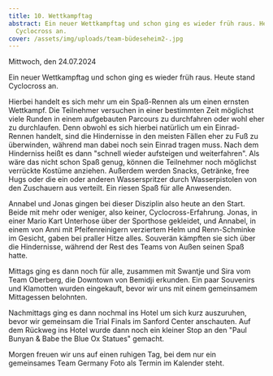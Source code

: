 ```yaml
---
title: 10. Wettkampftag
abstract: Ein neuer Wettkampftag und schon ging es wieder früh raus. Heute stand
  Cyclocross an.
cover: /assets/img/uploads/team-büdeseheim2-.jpg
---
```

Mittwoch, den 24.07.2024

Ein neuer Wettkampftag und schon ging es wieder früh raus. Heute stand Cyclocross an.

Hierbei handelt es sich mehr um ein Spaß-Rennen als um einen ernsten Wettkampf. Die Teilnehmer versuchen in einer bestimmten Zeit möglichst viele Runden in einem aufgebauten Parcours zu durchfahren oder wohl eher zu durchlaufen. Denn obwohl es sich hierbei natürlich um ein Einrad-Rennen handelt, sind die Hindernisse in den meisten Fällen eher zu Fuß zu überwinden, während man dabei noch sein Einrad tragen muss. Nach dem Hinderniss heißt es dann "schnell wieder aufsteigen und weiterfahren". Als wäre das nicht schon Spaß genug, können die Teilnehmer noch möglichst verrückte Kostüme anziehen. Außerdem werden Snacks, Getränke, free Hugs oder die ein oder anderen Wasserspritzer durch Wasserpistolen von den Zuschauern aus verteilt. Ein riesen Spaß für alle Anwesenden. 



Annabel und Jonas gingen bei dieser Disziplin also heute an den Start. Beide mit mehr oder weniger, also keiner, Cyclocross-Erfahrung. Jonas, in einer Mario Kart Unterhose über der Sporthose gekleidet, und Annabel, in einem von Anni mit Pfeifenreinigern verziertem Helm und Renn-Schminke im Gesicht, gaben bei praller Hitze alles. Souverän kämpften sie sich über die Hindernisse, während der Rest des Teams von Außen seinen Spaß hatte.



Mittags ging es dann noch für alle, zusammen mit Swantje und Sira vom Team Oberberg, die Downtown von Bemidji erkunden. Ein paar Souvenirs und Klamotten wurden eingekauft, bevor wir uns mit einem gemeinsamem Mittagessen belohnten. 



Nachmittags ging es dann nochmal ins Hotel um sich kurz auszuruhen, bevor wir gemeinsam die Trial Finals im Sanford Center anschauten. Auf dem Rückweg ins Hotel wurde dann noch ein kleiner Stop an den "Paul Bunyan & Babe the Blue Ox Statues" gemacht. 



Morgen freuen wir uns auf einen ruhigen Tag, bei dem nur ein gemeinsames Team Germany Foto als Termin im Kalender steht.
